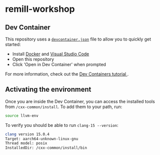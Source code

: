 # remill-workshop

## Dev Container

This repository uses a [`devcontainer.json`](./.devcontainer/devcontainer.json) file to allow you to quickly get started:

- Install [Docker](https://code.visualstudio.com/remote/advancedcontainers/docker-options) and [Visual Studio Code](https://code.visualstudio.com)
- Open this repository
- Click 'Open in Dev Container' when prompted

For more information, check out the [Dev Containers tutorial
](https://code.visualstudio.com/docs/devcontainers/tutorial).

## Activating the environment

Once you are inside the Dev Container, you can access the installed tools from `/cxx-common/install`. To add them to your path, run:

```bash
source llvm-env
```

To verify you should be able to run `clang-15 --version`:

```bash
clang version 15.0.4
Target: aarch64-unknown-linux-gnu
Thread model: posix
InstalledDir: /cxx-common/install/bin
```

